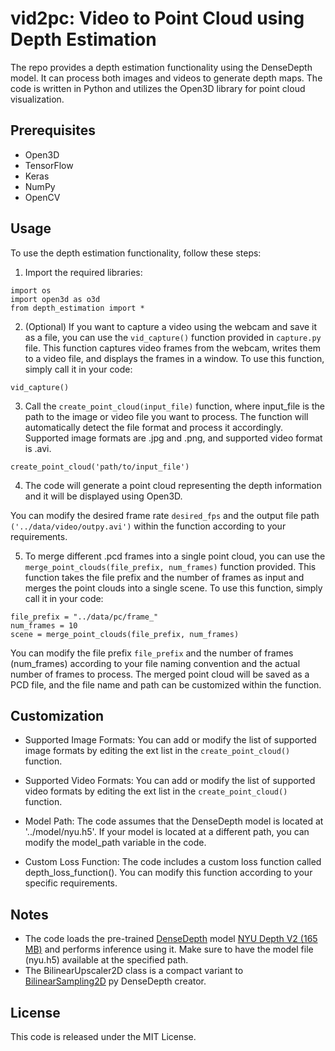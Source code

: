 # vid2pc: Video to Point Cloud using Depth Estimation 

The repo provides a depth estimation functionality using the DenseDepth model. It can process both images and videos to generate depth maps. 
The code is written in Python and utilizes the Open3D library for point cloud visualization.

## Prerequisites

- Open3D
- TensorFlow
- Keras
- NumPy
- OpenCV

## Usage

To use the depth estimation functionality, follow these steps:

1. Import the required libraries:

```
import os
import open3d as o3d
from depth_estimation import *
```

2. (Optional) If you want to capture a video using the webcam and save it as a file, you can use the <code>vid_capture()</code> function provided in <code>capture.py</code> file. 
This function captures video frames from the webcam, writes them to a video file, and displays the frames in a window. 
To use this function, simply call it in your code:

```
vid_capture()

```

3. Call the <code>create_point_cloud(input_file)</code> function, where input_file is the path to the image or video file you want to process. 
The function will automatically detect the file format and process it accordingly. 
Supported image formats are .jpg and .png, and supported video format is .avi.

```
create_point_cloud('path/to/input_file')

```

4. The code will generate a point cloud representing the depth information and it will be displayed using Open3D.

You can modify the desired frame rate <code>desired_fps</code> and the output file path <code>('../data/video/outpy.avi')</code> within the function according to your requirements.

5. To merge different .pcd frames into a single point cloud, you can use the <code>merge_point_clouds(file_prefix, num_frames)</code> function provided. 
This function takes the file prefix and the number of frames as input and merges the point clouds into a single scene. 
To use this function, simply call it in your code:

```
file_prefix = "../data/pc/frame_"
num_frames = 10
scene = merge_point_clouds(file_prefix, num_frames)

```

You can modify the file prefix <code>file_prefix</code>  and the number of frames (num_frames) according to your file naming convention and the actual number of frames to process. 
The merged point cloud will be saved as a PCD file, and the file name and path can be customized within the function.

## Customization
- Supported Image Formats: You can add or modify the list of supported image formats by editing the ext list in the <code>create_point_cloud()</code> function.

- Supported Video Formats: You can add or modify the list of supported video formats by editing the ext list in the <code>create_point_cloud()</code> function.

- Model Path: The code assumes that the DenseDepth model is located at '../model/nyu.h5'. 
If your model is located at a different path, you can modify the model_path variable in the code.

- Custom Loss Function: The code includes a custom loss function called depth_loss_function(). 
You can modify this function according to your specific requirements.

## Notes
- The code loads the pre-trained [DenseDepth](https://github.com/ialhashim/DenseDepth) model [NYU Depth V2 (165 MB)](https://drive.google.com/file/d/19dfvGvDfCRYaqxVKypp1fRHwK7XtSjVu/view) and performs inference using it. 
Make sure to have the model file (nyu.h5) available at the specified path.
- The BilinearUpscaler2D class is a compact variant to [BilinearSampling2D](https://github.com/ialhashim/DenseDepth/blob/master/layers.py) py DenseDepth creator.


## License
This code is released under the MIT License.
